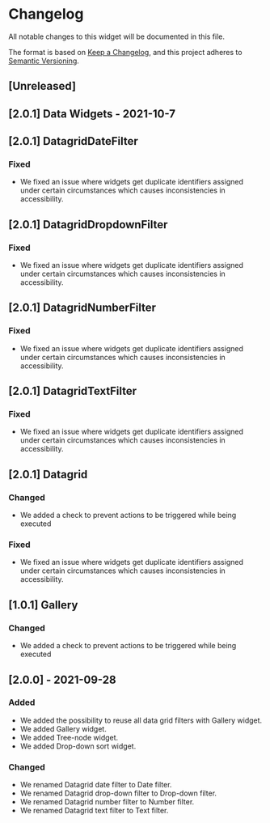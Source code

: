 # Changelog
All notable changes to this widget will be documented in this file.

The format is based on [Keep a Changelog](https://keepachangelog.com/en/1.0.0/), and this project adheres to [Semantic Versioning](https://semver.org/spec/v2.0.0.html).

## [Unreleased]

## [2.0.1] Data Widgets - 2021-10-7

## [2.0.1] DatagridDateFilter
### Fixed
- We fixed an issue where widgets get duplicate identifiers assigned under certain circumstances which causes inconsistencies in accessibility.

## [2.0.1] DatagridDropdownFilter
### Fixed
- We fixed an issue where widgets get duplicate identifiers assigned under certain circumstances which causes inconsistencies in accessibility.

## [2.0.1] DatagridNumberFilter
### Fixed
- We fixed an issue where widgets get duplicate identifiers assigned under certain circumstances which causes inconsistencies in accessibility.

## [2.0.1] DatagridTextFilter
### Fixed
- We fixed an issue where widgets get duplicate identifiers assigned under certain circumstances which causes inconsistencies in accessibility.

## [2.0.1] Datagrid
### Changed
- We added a check to prevent actions to be triggered while being executed

### Fixed
- We fixed an issue where widgets get duplicate identifiers assigned under certain circumstances which causes inconsistencies in accessibility.

## [1.0.1] Gallery
### Changed
- We added a check to prevent actions to be triggered while being executed

## [2.0.0] - 2021-09-28

### Added
- We added the possibility to reuse all data grid filters with Gallery widget.
- We added Gallery widget.
- We added Tree-node widget.
- We added Drop-down sort widget.

### Changed
- We renamed Datagrid date filter to Date filter.
- We renamed Datagrid drop-down filter to Drop-down filter.
- We renamed Datagrid number filter to Number filter.
- We renamed Datagrid text filter to Text filter.
